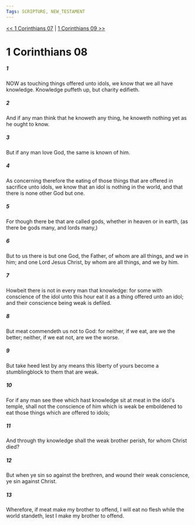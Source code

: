 ```yaml
---
Tags: SCRIPTURE, NEW_TESTAMENT
---
```


[<< 1 Corinthians 07](NEW_TESTAMENT/07_1_Corinthians/1_Corinthians_07.md) | [1 Corinthians 09 >>](NEW_TESTAMENT/07_1_Corinthians/1_Corinthians_09.md)

# 1 Corinthians 08

##### 1
 NOW as touching things offered unto idols, we know that we all have knowledge. Knowledge puffeth up, but charity edifieth.
##### 2
 And if any man think that he knoweth any thing, he knoweth nothing yet as he ought to know.
##### 3
 But if any man love God, the same is known of him.
##### 4
 As concerning therefore the eating of those things that are offered in sacrifice unto idols, we know that an idol is nothing in the world, and that there is none other God but one.
##### 5
 For though there be that are called gods, whether in heaven or in earth, (as there be gods many, and lords many,)
##### 6
 But to us there is but one God, the Father, of whom are all things, and we in him; and one Lord Jesus Christ, by whom are all things, and we by him.
##### 7
 Howbeit there is not in every man that knowledge: for some with conscience of the idol unto this hour eat it as a thing offered unto an idol; and their conscience being weak is defiled.
##### 8
 But meat commendeth us not to God: for neither, if we eat, are we the better; neither, if we eat not, are we the worse.
##### 9
 But take heed lest by any means this liberty of yours become a stumblingblock to them that are weak.
##### 10
 For if any man see thee which hast knowledge sit at meat in the idol's temple, shall not the conscience of him which is weak be emboldened to eat those things which are offered to idols;
##### 11
 And through thy knowledge shall the weak brother perish, for whom Christ died?
##### 12
 But when ye sin so against the brethren, and wound their weak conscience, ye sin against Christ.
##### 13
 Wherefore, if meat make my brother to offend, I will eat no flesh while the world standeth, lest I make my brother to offend.
